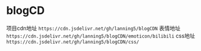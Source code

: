 # blogCD
项目cdn地址
`https://cdn.jsdelivr.net/gh/lanning5/blogCDN`
表情地址
`https://cdn.jsdelivr.net/gh/lanning5/blogCDN/emoticon/bilibili`
css地址
`https://cdn.jsdelivr.net/gh/lanning5/blogCDN/css/`
